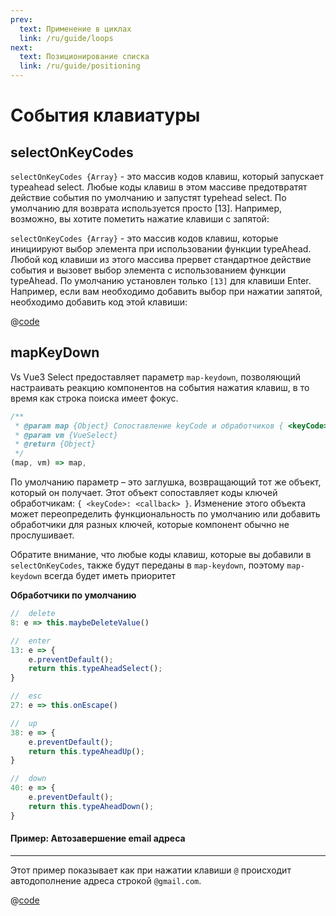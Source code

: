```yaml
---
prev:
  text: Применение в циклах
  link: /ru/guide/loops
next:
  text: Позиционирование списка
  link: /ru/guide/positioning
---
```


# События клавиатуры

## selectOnKeyCodes

`selectOnKeyCodes {Array}` - это массив кодов клавиш, который запускает typeahead select. Любые коды клавиш в этом массиве предотвратят действие события по умолчанию и запустят typehead select. По умолчанию для возврата используется просто [13]. Например, возможно, вы хотите пометить нажатие клавиши с запятой:

`selectOnKeyCodes {Array}` - это массив кодов клавиш, которые инициируют выбор элемента при использовании функции 
typeAhead. Любой код клавиши из этого массива прервет стандартное действие события и вызовет выбор элемента с 
использованием функции typeAhead. По умолчанию установлен только `[13]` для клавиши Enter. Например, если вам необходимо
добавить выбор при нажатии запятой, необходимо добавить код этой клавиши:

<TagOnComma /> 

@[code](../../.vuepress/components/TagOnComma.vue)

## mapKeyDown

Vs Vue3 Select предоставляет параметр `map-keydown`, позволяющий настраивать реакцию компонентов на события нажатия 
клавиш, в то время как строка поиска имеет фокус.

```js
/**
 * @param map {Object} Сопоставление keyCode и обработчиков { <keyCode>:<callback> }
 * @param vm {VueSelect}
 * @return {Object}
 */
(map, vm) => map,
```

По умолчанию параметр – это заглушка, возвращающий тот же объект, который он получает. Этот объект сопоставляет коды 
ключей обработчикам: `{ <keyCode>: <callback> }`. Изменение этого объекта может переопределить функциональность по 
умолчанию или добавить обработчики для разных ключей, которые компонент обычно не прослушивает.

Обратите внимание, что любые коды клавиш, которые вы добавили в `selectOnKeyCodes`, также будут переданы в `map-keydown`,
поэтому `map-keydown` всегда будет иметь приоритет


**Обработчики по умолчанию**

```js
//  delete
8: e => this.maybeDeleteValue()

//  enter
13: e => {
    e.preventDefault();
    return this.typeAheadSelect();
}

//  esc
27: e => this.onEscape()

//  up
38: e => {
    e.preventDefault();
    return this.typeAheadUp();
}

//  down
40: e => {
    e.preventDefault();
    return this.typeAheadDown();
}
```

#### Пример: Автозавершение email адреса 

---

Этот пример показывает как при нажатии клавиши `@` происходит автодополнение адреса строкой `@gmail.com`.

<CustomHandlers />

@[code](../../.vuepress/components/CustomHandlers.vue)
